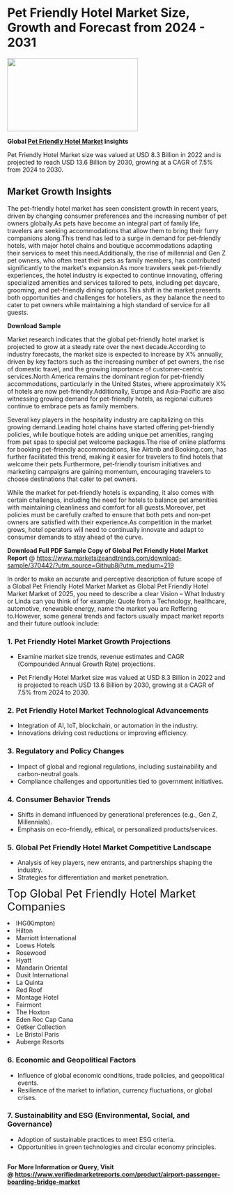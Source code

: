 <H1>Pet Friendly Hotel Market Size, Growth and Forecast from 2024 - 2031</H1><img class="aligncenter size-medium wp-image-584254" src="https://thirdeyenews.in/wp-content/uploads/2024/09/Global-Market-Research-300x168.jpeg" alt="" width="300" height="168" /><p><strong>Global&nbsp;<a href="https://www.marketsizeandtrends.com/download-sample/370442/?utm_source=Github8j?utm_medium=219">Pet Friendly Hotel Market</a> Insights</strong></p><p>Pet Friendly Hotel Market size was valued at USD 8.3 Billion in 2022 and is projected to reach USD 13.6 Billion by 2030, growing at a CAGR of 7.5% from 2024 to 2030.</p><p><h2>Market Growth Insights</h2> <p>The pet-friendly hotel market has seen consistent growth in recent years, driven by changing consumer preferences and the increasing number of pet owners globally.As pets have become an integral part of family life, travelers are seeking accommodations that allow them to bring their furry companions along.This trend has led to a surge in demand for pet-friendly hotels, with major hotel chains and boutique accommodations adapting their services to meet this need.Additionally, the rise of millennial and Gen Z pet owners, who often treat their pets as family members, has contributed significantly to the market's expansion.As more travelers seek pet-friendly experiences, the hotel industry is expected to continue innovating, offering specialized amenities and services tailored to pets, including pet daycare, grooming, and pet-friendly dining options.This shift in the market presents both opportunities and challenges for hoteliers, as they balance the need to cater to pet owners while maintaining a high standard of service for all guests.</p> <p><strong>Download Sample</strong></p> <p>Market research indicates that the global pet-friendly hotel market is projected to grow at a steady rate over the next decade.According to industry forecasts, the market size is expected to increase by X% annually, driven by key factors such as the increasing number of pet owners, the rise of domestic travel, and the growing importance of customer-centric services.North America remains the dominant region for pet-friendly accommodations, particularly in the United States, where approximately X% of hotels are now pet-friendly.Additionally, Europe and Asia-Pacific are also witnessing growing demand for pet-friendly hotels, as regional cultures continue to embrace pets as family members.</p> <p>Several key players in the hospitality industry are capitalizing on this growing demand.Leading hotel chains have started offering pet-friendly policies, while boutique hotels are adding unique pet amenities, ranging from pet spas to special pet welcome packages.The rise of online platforms for booking pet-friendly accommodations, like Airbnb and Booking.com, has further facilitated this trend, making it easier for travelers to find hotels that welcome their pets.Furthermore, pet-friendly tourism initiatives and marketing campaigns are gaining momentum, encouraging travelers to choose destinations that cater to pet owners.</p> <p>While the market for pet-friendly hotels is expanding, it also comes with certain challenges, including the need for hotels to balance pet amenities with maintaining cleanliness and comfort for all guests.Moreover, pet policies must be carefully crafted to ensure that both pets and non-pet owners are satisfied with their experience.As competition in the market grows, hotel operators will need to continually innovate and adapt to consumer demands to stay ahead of the curve.</p> <p><span class=""><strong>Download Full PDF Sample Copy of Global Pet Friendly Hotel Market Report</strong> @ <a href="https://www.marketsizeandtrends.com/download-sample/370442/?utm_source=Github8j?utm_medium=219" target="_blank">https://www.marketsizeandtrends.com/download-sample/370442/?utm_source=Github8j?utm_medium=219</a></span></p><p>In order to make an accurate and perceptive description of future scope of a Global&nbsp;Pet Friendly Hotel Market Market as Global&nbsp;Pet Friendly Hotel Market Market of 2025, you need to describe a clear Vision &ndash; What Industry or Linda can you think of for example: Quote from a Technology, healthcare, automotive, renewable energy, name the market you are Reffering to.However, some general trends and factors usually impact market reports and their future outlook include:</p><h3>1.&nbsp;<strong>Pet Friendly Hotel Market Growth Projections</strong></h3><ul><li>Examine market size trends, revenue estimates and CAGR (Compounded Annual Growth Rate) projections.</li><li><p>Pet Friendly Hotel Market size was valued at USD 8.3 Billion in 2022 and is projected to reach USD 13.6 Billion by 2030, growing at a CAGR of 7.5% from 2024 to 2030.</p></li></ul><h3>2.&nbsp;<strong>Pet Friendly Hotel Market Technological Advancements</strong></h3><ul><li>Integration of AI, IoT, blockchain, or automation in the industry.</li><li>Innovations driving cost reductions or improving efficiency.</li></ul><h3>3.&nbsp;<strong>Regulatory and Policy Changes</strong></h3><ul><li>Impact of global and regional regulations, including sustainability and carbon-neutral goals.</li><li>Compliance challenges and opportunities tied to government initiatives.</li></ul><h3>4.&nbsp;<strong>Consumer Behavior Trends</strong></h3><ul><li>Shifts in demand influenced by generational preferences (e.g., Gen Z, Millennials).</li><li>Emphasis on eco-friendly, ethical, or personalized products/services.</li></ul><h3>5.&nbsp;<strong>Global Pet Friendly Hotel Market Competitive Landscape</strong></h3><ul><li>Analysis of key players, new entrants, and partnerships shaping the industry.</li><li>Strategies for differentiation and market penetration.</li></ul><p data-pm-slice="1 1 []"><span style="color: inherit; font-family: inherit; font-size: 25px;">Top Global Pet Friendly Hotel Market Companies</span></p><div class="" data-test-id=""><p><li>IHG(Kimpton)</li><li> Hilton</li><li> Marriott International</li><li> Loews Hotels</li><li> Rosewood</li><li> Hyatt</li><li> Mandarin Oriental</li><li> Dusit International</li><li> La Quinta</li><li> Red Roof</li><li> Montage Hotel</li><li> Fairmont</li><li> The Hoxton</li><li> Eden Roc Cap Cana</li><li> Oetker Collection</li><li> Le Bristol Paris</li><li> Auberge Resorts</li></p></div><h3>6.&nbsp;<strong>Economic and Geopolitical Factors</strong></h3><ul><li>Influence of global economic conditions, trade policies, and geopolitical events.</li><li>Resilience of the market to inflation, currency fluctuations, or global crises.</li></ul><h3>7.&nbsp;<strong>Sustainability and ESG (Environmental, Social, and Governance)</strong></h3><ul><li>Adoption of sustainable practices to meet ESG criteria.</li><li>Opportunities in green technologies and circular economy principles.</li></ul><h2><strong style="font-size: 14px;">For More Information or Query, Visit @&nbsp;</strong><a style="background-color: #ffffff; font-size: 14px;" href="https://www.marketsizeandtrends.com/report/pet-friendly-hotel-market/" target="_blank">https://www.verifiedmarketreports.com/product/airport-passenger-boarding-bridge-market</a></h2>